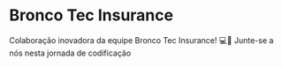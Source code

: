 # Bronco Tec Insurance
 Colaboração inovadora da equipe Bronco Tec Insurance! 💻🚀 Junte-se a nós nesta jornada de codificação
